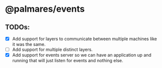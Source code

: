 # @palmares/events


## TODOs:
 - [X] Add support for layers to communicate between multiple machines like it was the same.
 - [ ] Add support for multiple distinct layers.
 - [X] Add support for events server so we can have an application up and running  that will just listen for events and nothing else.
